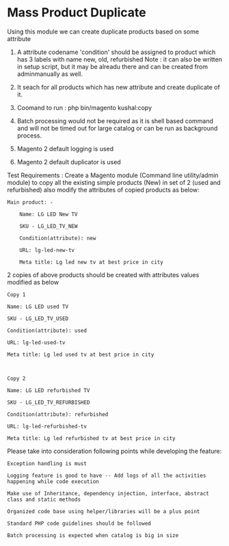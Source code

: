 # Mass Product Duplicate
Using this module we can create duplicate products based on some attribute

1. A attribute codename 'condition' should be assigned to product which has 3 labels with name new, old, refurbished
Note : it can also be written in setup script, but it may be alreadu there and can be created from adminmanually as well.

2. It seach for all products which has new attribute and create duplicate of it.

3. Coomand to run : php bin/magento kushal:copy

4. Batch processing would not be required as it is shell based command and will not be timed out for large catalog or can be run as background process.

5. Magento 2 default logging is used

6. Magento 2 default duplicator is used


Test Requirements : Create a Magento module (Command line utility/admin module) to copy all the existing simple products (New) in set of 2 (used and refurbished) also modify the attributes of copied products as below: 


    Main product: -   

        Name: LG LED New TV 

        SKU - LG_LED_TV_NEW 

        Condition(attribute): new 

        URL: lg-led-new-tv 

        Meta title: Lg led new tv at best price in city 

2 copies of above products should be created with attributes values modified as below 

    Copy 1 

    Name: LG LED used TV 

    SKU - LG_LED_TV_USED 

    Condition(attribute): used 

    URL: lg-led-used-tv 

    Meta title: Lg led used tv at best price in city 

 

    Copy 2 

    Name: LG LED refurbished TV 

    SKU - LG_LED_TV_REFURBISHED 

    Condition(attribute): refurbished 

    URL: lg-led-refurbished-tv 

    Meta title: Lg led refurbished tv at best price in city 

 

Please take into consideration following points while developing the feature: 

    Exception handling is must 

    Logging feature is good to have -- Add logs of all the activities happening while code execution 

    Make use of Inheritance, dependency injection, interface, abstract class and static methods 

    Organized code base using helper/libraries will be a plus point 

    Standard PHP code guidelines should be followed 

    Batch processing is expected when catalog is big in size 




